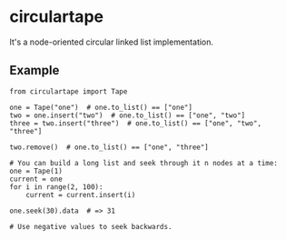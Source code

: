 # circulartape

It's a node-oriented circular linked list implementation.

## Example

    from circulartape import Tape

    one = Tape("one")  # one.to_list() == ["one"]
    two = one.insert("two")  # one.to_list() == ["one", "two"]
    three = two.insert("three")  # one.to_list() == ["one", "two", "three"]

    two.remove()  # one.to_list() == ["one", "three"]

    # You can build a long list and seek through it n nodes at a time:
    one = Tape(1)
    current = one
    for i in range(2, 100):
        current = current.insert(i)

    one.seek(30).data  # => 31

    # Use negative values to seek backwards.
